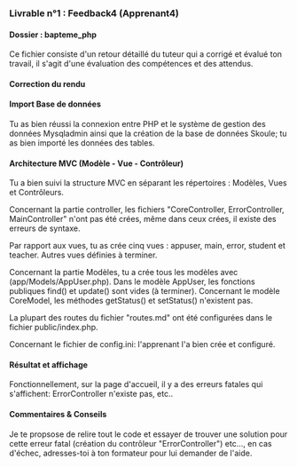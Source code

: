 
### Livrable n°1 : Feedback4 (Apprenant4)

#### Dossier : bapteme_php 

Ce fichier consiste d'un retour détaillé du tuteur qui a corrigé et évalué ton travail, il s'agit d'une évaluation des compétences et des attendus.

#### Correction du rendu 

#### Import Base de données

Tu as bien réussi la connexion entre PHP et le système de gestion des données Mysqladmin ainsi que la création de la base de données Skoule; tu as bien importé les données des tables.

#### Architecture MVC (Modèle - Vue - Contrôleur)

Tu a bien suivi la structure MVC en séparant les répertoires : Modèles, Vues et Contrôleurs. 

Concernant la partie controller, les fichiers "CoreController, ErrorController, MainController" n'ont pas été crées, même dans ceux crées, il existe des erreurs de syntaxe.

Par rapport aux vues, tu as crée cinq vues : appuser, main, error, student et teacher. Autres vues définies à terminer.

Concernant la partie Modèles, tu a crée tous les modèles avec (app/Models/AppUser.php). Dans le modèle AppUser, les fonctions publiques find() et update() sont vides (à terminer).
Concernant le modèle CoreModel, les méthodes getStatus() et setStatus() n'existent pas. 

La plupart des routes du fichier "routes.md" ont été configurées dans le fichier public/index.php. 

Concernant le fichier de config.ini: l'apprenant l'a bien crée et configuré.

#### Résultat et affichage 

Fonctionnellement, sur la page d'accueil, il y a des erreurs fatales qui s'affichent: ErrorController n'existe pas, etc..

#### Commentaires & Conseils

Je te propsose de relire tout le code et essayer de trouver une solution pour cette erreur fatal (création du contrôleur "ErrorController") etc..., en cas d'échec, adresses-toi à ton formateur pour lui demander de l'aide.


    
